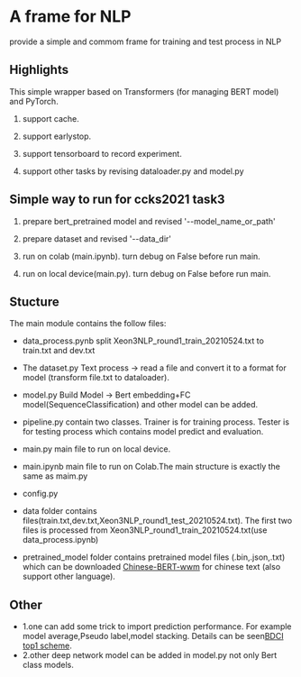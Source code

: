 # A frame for NLP

provide a simple and commom frame for training and test process in NLP 

## Highlights
This simple wrapper based on Transformers (for managing BERT model) and PyTorch. 
1. support cache.

2. support earlystop. 

3. support tensorboard to record experiment.

4. support other tasks by revising dataloader.py and model.py


## Simple way to run for ccks2021 task3

1. prepare bert_pretrained model and revised  '--model_name_or_path'

2. prepare dataset and revised  '--data_dir'

3. run on colab (main.ipynb). turn debug on False before run main.

4. run on local device(main.py). turn debug on False before run main.

## Stucture
The main module contains the follow files:

- data_process.pynb
split Xeon3NLP_round1_train_20210524.txt to train.txt and dev.txt

- The dataset.py
Text process -> read a file and convert it to a format for model (transform file.txt to dataloader).

- model.py
Build Model  ->  Bert embedding+FC model(SequenceClassification) and other model can be added. 

- pipeline.py contain two classes.  Trainer is for training process. Tester is for testing process which contains model predict and evaluation.

- main.py
main file to run on local device.

- main.ipynb
main file to run on Colab.The main structure is exactly the same as maim.py

- config.py 

- data folder contains files(train.txt,dev.txt,Xeon3NLP_round1_test_20210524.txt). The first two files is processed from Xeon3NLP_round1_train_20210524.txt(use data_process.ipynb) 

- pretrained_model folder contains pretrained model files (.bin,.json,.txt) which can be downloaded [Chinese-BERT-wwm](https://github.com/ymcui/Chinese-BERT-wwm) for chinese text (also support other language).



## Other 
- 1.one can add some trick to import prediction performance. For example model average,Pseudo label,model stacking. Details can be seen[BDCI top1 scheme](https://github.com/cxy229/BDCI2019-SENTIMENT-CLASSIFICATION).
- 2.other deep network model can be added in model.py not only Bert class models.
